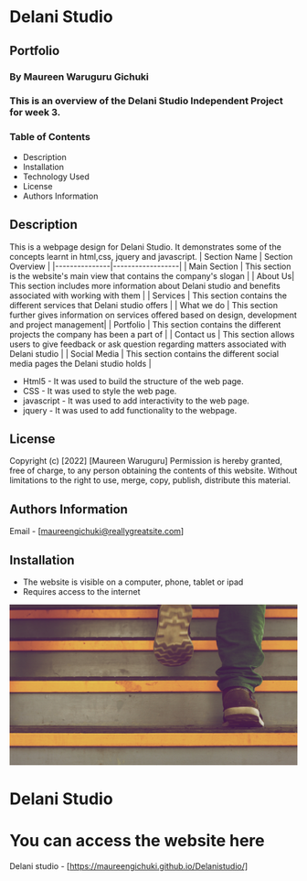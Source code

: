 # Delani Studio
## Portfolio


### By Maureen Waruguru Gichuki
### This is an overview of the Delani Studio Independent Project for week 3.


### Table of Contents

+ Description
+ Installation
+ Technology Used
+ License
+ Authors Information

## Description 
This is a webpage design for Delani Studio. It demonstrates some of the concepts learnt in html,css, jquery and javascript.
| Section Name | Section Overview |
|---------------|------------------|
| Main Section | This section is the website's main view that contains the company's slogan |
| About Us| This section includes more information about Delani studio and benefits associated with working with them |
| Services | This section contains the different services that Delani studio offers |
| What we do | This section further gives information on services offered based on design, development and project management|
| Portfolio | This section contains the different projects the company has been a  part of |
| Contact us | This section allows users to give feedback or ask question regarding matters associated with Delani studio |
| Social Media | This section contains the different social media pages the Delani studio holds |

* Html5 - It was used to build the structure of the web page.
* CSS - It was used to style the web page.
* javascript - It was used to add interactivity to the web page.
* jquery - It was used to add functionality to the webpage.

## License
Copyright (c) [2022] [Maureen Waruguru]
Permission is hereby granted, free of charge, to any person obtaining the contents of this website. Without limitations
to the right to use, merge, copy, publish, distribute this material.

## Authors Information
Email - [maureengichuki@reallygreatsite.com]

## Installation
* The website is visible on a computer, phone, tablet or ipad
* Requires access to the internet

![Delani Studio](https://github.com/jonnygovish/IP3/blob/master/assets/backgrounds/h_img.jpg?raw=true)
# Delani Studio
# You can access the website here
Delani studio - [https://maureengichuki.github.io/Delanistudio/]
